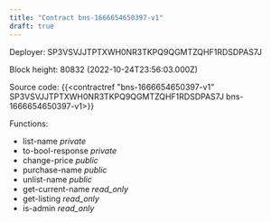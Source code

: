 ```yaml
---
title: "Contract bns-1666654650397-v1"
draft: true
---
```

Deployer: SP3VSVJJTPTXWH0NR3TKPQ9QGMTZQHF1RDSDPAS7J


 



Block height: 80832 (2022-10-24T23:56:03.000Z)

Source code: {{<contractref "bns-1666654650397-v1" SP3VSVJJTPTXWH0NR3TKPQ9QGMTZQHF1RDSDPAS7J bns-1666654650397-v1>}}

Functions:

* list-name _private_
* to-bool-response _private_
* change-price _public_
* purchase-name _public_
* unlist-name _public_
* get-current-name _read_only_
* get-listing _read_only_
* is-admin _read_only_

